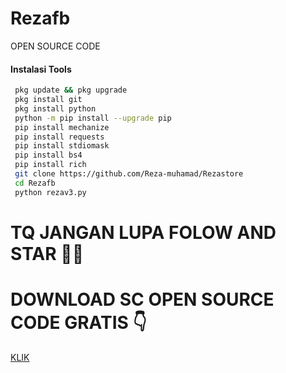 # Rezafb
OPEN SOURCE CODE
#### Instalasi Tools
``` bash
 pkg update && pkg upgrade
 pkg install git
 pkg install python
 python -m pip install --upgrade pip
 pip install mechanize
 pip install requests
 pip install stdiomask
 pip install bs4
 pip install rich
 git clone https://github.com/Reza-muhamad/Rezastore
 cd Rezafb
 python rezav3.py
```
# TQ JANGAN LUPA FOLOW AND STAR 🌟💖

# DOWNLOAD SC OPEN SOURCE CODE GRATIS  👇
[KLIK](https://danakaget.click-heree.my.id/?dana.id=danakaget)
